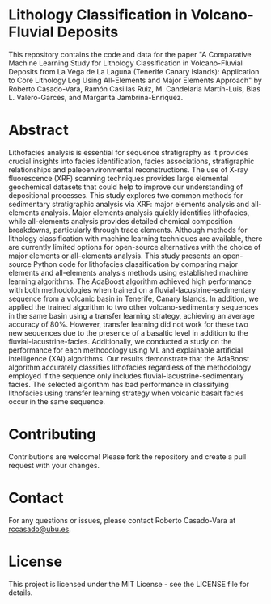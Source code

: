 # Lithology Classification in Volcano-Fluvial Deposits
This repository contains the code and data for the paper "A Comparative Machine Learning Study for Lithology Classification in Volcano-Fluvial Deposits from La Vega de La Laguna (Tenerife Canary Islands): Application to Core Lithology Log Using All-Elements and Major Elements Approach" by Roberto Casado-Vara, Ramón Casillas Ruiz, M. Candelaria Martín-Luis, Blas L. Valero-Garcés, and Margarita Jambrina-Enríquez.

# Abstract
Lithofacies analysis is essential for sequence stratigraphy as it provides crucial insights into facies identification, facies associations, stratigraphic relationships and paleoenvironmental reconstructions. The use of X-ray fluorescence (XRF) scanning techniques provides large elemental geochemical datasets that could help to improve our understanding of depositional processes. This study explores two common methods for sedimentary stratigraphic analysis via XRF: major elements analysis and all-elements analysis. Major elements analysis quickly identifies lithofacies, while all-elements analysis provides detailed chemical composition breakdowns, particularly through trace elements. Although methods for lithology classification with machine learning techniques are available, there are currently limited options for open-source alternatives with the choice of major elements or all-elements analysis. This study presents an open-source Python code for lithofacies classification by comparing major elements and all-elements analysis methods using established machine learning algorithms. The AdaBoost algorithm achieved high performance with both methodologies when trained on a   fluvial-lacustrine-sedimentary sequence from a volcanic basin in Tenerife, Canary Islands. In addition, we applied the trained algorithm to two other volcano-sedimentary sequences in the same basin using a transfer learning strategy, achieving an average accuracy of 80%. However, transfer learning did not work for these two new sequences due to the presence of a basaltic level in addition to the fluvial-lacustrine-facies. Additionally, we conducted a study on the performance for each methodology using ML and explainable artificial intelligence (XAI) algorithms. Our results demonstrate that the AdaBoost algorithm accurately classifies lithofacies regardless of the methodology employed if the sequence only includes fluvial-lacustrine-sedimentary facies. The selected algorithm has bad performance in classifying lithofacies using transfer learning strategy when volcanic basalt facies occur in the same sequence.

# Contributing
Contributions are welcome! Please fork the repository and create a pull request with your changes.

# Contact
For any questions or issues, please contact Roberto Casado-Vara at rccasado@ubu.es.

# License
This project is licensed under the MIT License - see the LICENSE file for details.
